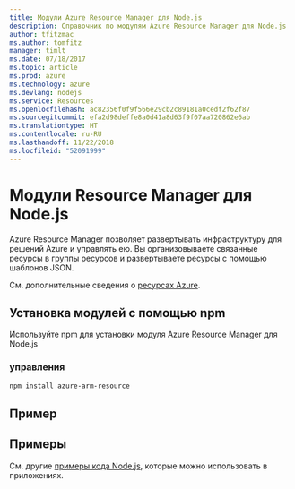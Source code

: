 ```yaml
---
title: Модули Azure Resource Manager для Node.js
description: Справочник по модулям Azure Resource Manager для Node.js
author: tfitzmac
ms.author: tomfitz
manager: timlt
ms.date: 07/18/2017
ms.topic: article
ms.prod: azure
ms.technology: azure
ms.devlang: nodejs
ms.service: Resources
ms.openlocfilehash: ac82356f0f9f566e29cb2c89181a0cedf2f62f87
ms.sourcegitcommit: efa2d98deffe8a0d41a8d63f9f07aa720862e6ab
ms.translationtype: HT
ms.contentlocale: ru-RU
ms.lasthandoff: 11/22/2018
ms.locfileid: "52091999"
---
```

# <a name="azure-resource-modules-for-nodejs"></a>Модули Resource Manager для Node.js

Azure Resource Manager позволяет развертывать инфраструктуру для решений Azure и управлять ею. Вы организовываете связанные ресурсы в группы ресурсов и развертываете ресурсы с помощью шаблонов JSON.

См. дополнительные сведения о [ресурсах Azure](https://docs.microsoft.com/azure/azure-resource-manager/).

## <a name="install-the-modules-with-npm"></a>Установка модулей с помощью npm

Используйте npm для установки модуля Azure Resource Manager для Node.js

### <a name="management"></a>управления

```bash
npm install azure-arm-resource
```

## <a name="example"></a>Пример

## <a name="samples"></a>Примеры

См. другие [примеры кода Node.js](https://azure.microsoft.com/resources/samples/?platform=nodejs), которые можно использовать в приложениях.